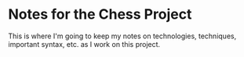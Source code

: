 # Notes for the Chess Project
This is where I'm going to keep my notes on technologies, techniques, important syntax, etc. as I work on this project.
